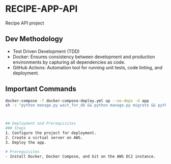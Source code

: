 # RECIPE-APP-API
Recipe API project

## Dev Methodology
- Test Driven Development (TDD)
- Docker: Ensures consistency between development and production environments by capturing all dependencies as code.
- GitHub Actions: Automation tool for running unit tests, code linting, and deployment.

## Important Commands
```bash
docker-compose -f docker-compose-deploy.yml up --no-deps -d app
sh -c "python manage.py wait_for_db && python manage.py migrate && python manage.py runserver 0.0.0.0:8000"



## Deployment and Prerequisites
### Steps
1. Configure the project for deployment.
2. Create a virtual server on AWS.
3. Deploy the app.

# Prerequisites
- Install Docker, Docker Compose, and Git on the AWS EC2 instance.


